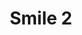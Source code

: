 ---
weight: 1
images:
- /images/photos/20230405 - Sortie Photo - Stéphane G. - 0048.jpg
- /images/photos/20230405 - Sortie Photo - Stéphane G. - 0047.jpg
title: Smile 2
tags:
- portrait
---